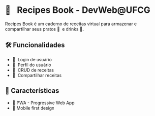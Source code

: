# :sushi: &nbsp; Recipes Book - DevWeb@UFCG

Recipes Book é um caderno de receitas virtual para armazenar e compartilhar seus pratos :spaghetti:&nbsp; e drinks&nbsp;:tropical_drink:.

## :hammer_and_wrench: Funcionalidades

- :key:&nbsp; Login de usuário
- :bust_in_silhouette:&nbsp; Perfil do usuário
- :custard:&nbsp; CRUD de receitas
- :link:&nbsp; Compartilhar receitas

## :microscope: Características

- :school_satchel: PWA - Progressive Web App
- :iphone: Mobile first design

